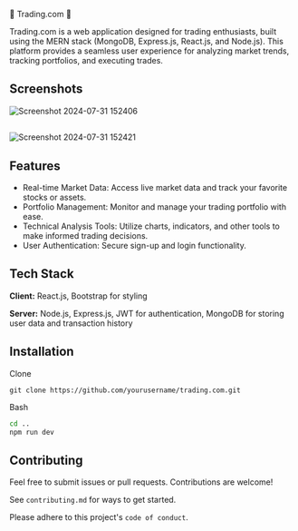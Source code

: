 🚀
Trading.com 🚀

Trading.com is a web application designed for trading enthusiasts, built using the MERN stack (MongoDB, Express.js, React.js, and Node.js). This platform provides a seamless user experience for analyzing market trends, tracking portfolios, and executing trades.


## Screenshots

![Screenshot 2024-07-31 152406](https://github.com/user-attachments/assets/5cd2a2bb-85e8-4430-913f-473d5ee3ddd2)
## 
![Screenshot 2024-07-31 152421](https://github.com/user-attachments/assets/51be5e72-c49e-4f44-a298-29602acc6729)
## Features

- Real-time Market Data: Access live market data and track your favorite stocks or assets.
- Portfolio Management: Monitor and manage your trading portfolio with ease.
- Technical Analysis Tools: Utilize charts, indicators, and other tools to make informed trading decisions.
- User Authentication: Secure sign-up and login functionality.


## Tech Stack

**Client:** React.js, Bootstrap for styling

**Server:** Node.js, Express.js, JWT for authentication, MongoDB for storing user data and transaction history


## Installation
 Clone
```clone
git clone https://github.com/yourusername/trading.com.git
```

Bash
```bash
cd ..
npm run dev
```
    
## Contributing

Feel free to submit issues or pull requests. Contributions are welcome!


See `contributing.md` for ways to get started.

Please adhere to this project's `code of conduct`.

